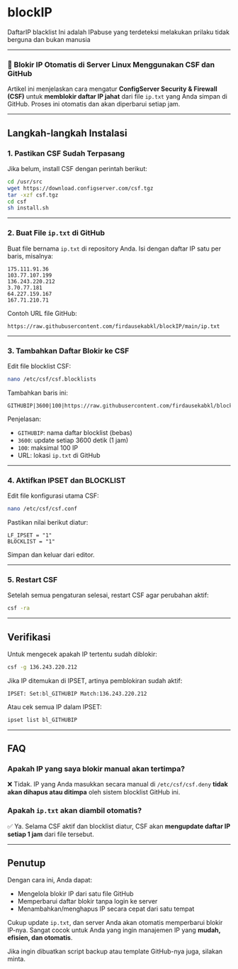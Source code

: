 # blockIP
DaftarIP blacklist
Ini adalah IPabuse yang terdeteksi melakukan prilaku tidak berguna dan bukan manusia


---

### 🔐 Blokir IP Otomatis di Server Linux Menggunakan CSF dan GitHub

Artikel ini menjelaskan cara mengatur **ConfigServer Security & Firewall (CSF)** untuk **memblokir daftar IP jahat** dari file `ip.txt` yang Anda simpan di GitHub. Proses ini otomatis dan akan diperbarui setiap jam.

---

## Langkah-langkah Instalasi

### 1. Pastikan CSF Sudah Terpasang

Jika belum, install CSF dengan perintah berikut:

```bash
cd /usr/src
wget https://download.configserver.com/csf.tgz
tar -xzf csf.tgz
cd csf
sh install.sh
```

---

### 2. Buat File `ip.txt` di GitHub

Buat file bernama `ip.txt` di repository Anda. Isi dengan daftar IP satu per baris, misalnya:

```
175.111.91.36
103.77.107.199
136.243.220.212
3.70.77.181
64.227.159.167
167.71.210.71
```

Contoh URL file GitHub:

```
https://raw.githubusercontent.com/firdausekabkl/blockIP/main/ip.txt
```

---

### 3. Tambahkan Daftar Blokir ke CSF

Edit file blocklist CSF:

```bash
nano /etc/csf/csf.blocklists
```

Tambahkan baris ini:

```
GITHUBIP|3600|100|https://raw.githubusercontent.com/firdausekabkl/blockIP/main/ip.txt
```

Penjelasan:

* `GITHUBIP`: nama daftar blocklist (bebas)
* `3600`: update setiap 3600 detik (1 jam)
* `100`: maksimal 100 IP
* URL: lokasi `ip.txt` di GitHub

---

### 4. Aktifkan IPSET dan BLOCKLIST

Edit file konfigurasi utama CSF:

```bash
nano /etc/csf/csf.conf
```

Pastikan nilai berikut diatur:

```
LF_IPSET = "1"
BLOCKLIST = "1"
```

Simpan dan keluar dari editor.

---

### 5. Restart CSF

Setelah semua pengaturan selesai, restart CSF agar perubahan aktif:

```bash
csf -ra
```

---

## Verifikasi

Untuk mengecek apakah IP tertentu sudah diblokir:

```bash
csf -g 136.243.220.212
```

Jika IP ditemukan di IPSET, artinya pemblokiran sudah aktif:

```
IPSET: Set:bl_GITHUBIP Match:136.243.220.212
```

Atau cek semua IP dalam IPSET:

```bash
ipset list bl_GITHUBIP
```

---

## FAQ

### Apakah IP yang saya blokir manual akan tertimpa?

❌ Tidak. IP yang Anda masukkan secara manual di `/etc/csf/csf.deny` **tidak akan dihapus atau ditimpa** oleh sistem blocklist GitHub ini.

### Apakah `ip.txt` akan diambil otomatis?

✅ Ya. Selama CSF aktif dan blocklist diatur, CSF akan **mengupdate daftar IP setiap 1 jam** dari file tersebut.

---

## Penutup

Dengan cara ini, Anda dapat:

* Mengelola blokir IP dari satu file GitHub
* Memperbarui daftar blokir tanpa login ke server
* Menambahkan/menghapus IP secara cepat dari satu tempat

Cukup update `ip.txt`, dan server Anda akan otomatis memperbarui blokir IP-nya. Sangat cocok untuk Anda yang ingin manajemen IP yang **mudah, efisien, dan otomatis**.

Jika ingin dibuatkan script backup atau template GitHub-nya juga, silakan minta.
